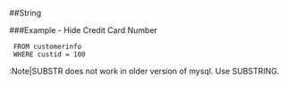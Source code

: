 
##String

###Example - Hide Credit Card Number
```mysql
 FROM customerinfo
 WHERE custid = 100
 ```
:Note|SUBSTR does not work in older version of mysql. Use SUBSTRING.






